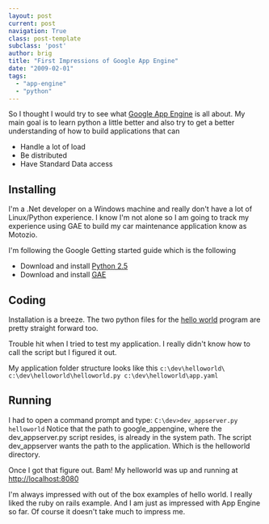 ```yaml
---
layout: post
current: post
navigation: True
class: post-template
subclass: 'post'
author: brig
title: "First Impressions of Google App Engine"
date: "2009-02-01"
tags:
  - "app-engine"
  - "python"
---
```


So I thought I would try to see what [Google App Engine](http://code.google.com/appengine/) is all about. My main goal is to learn python a little better and also try to get a better understanding of how to build applications that can

- Handle a lot of load
- Be distributed
- Have Standard Data access

## Installing

I'm a .Net developer on a Windows machine and really don't have a lot of Linux/Python experience. I know I'm not alone so I am going to track my experience using GAE to build my car maintenance application know as Motozio.

I'm following the Google Getting started guide which is the following

- Download and install [Python 2.5](http://www.python.org/download/releases/2.5.4/)
- Download and install [GAE](http://code.google.com/appengine/downloads.html)

## Coding

Installation is a breeze. The two python files for the [hello world](http://code.google.com/appengine/docs/gettingstarted/helloworld.html) program are pretty straight forward too.

Trouble hit when I tried to test my application. I really didn't know how to call the script but I figured it out.

My application folder structure looks like this `c:\dev\helloworld\ c:\dev\helloworld\helloworld.py c:\dev\helloworld\app.yaml`

## Running

I had to open a command prompt and type: `C:\dev>dev_appserver.py helloworld` Notice that the path to google_appengine, where the dev_appserver.py script resides, is already in the system path. The script dev_appserver wants the path to the application. Which is the helloworld directory.

Once I got that figure out. Bam! My helloworld was up and running at [http://localhost:8080](http://localhost:8080)

I'm always impressed with out of the box examples of hello world. I really liked the ruby on rails example. And I am just as impressed with App Engine so far. Of course it doesn't take much to impress me.
